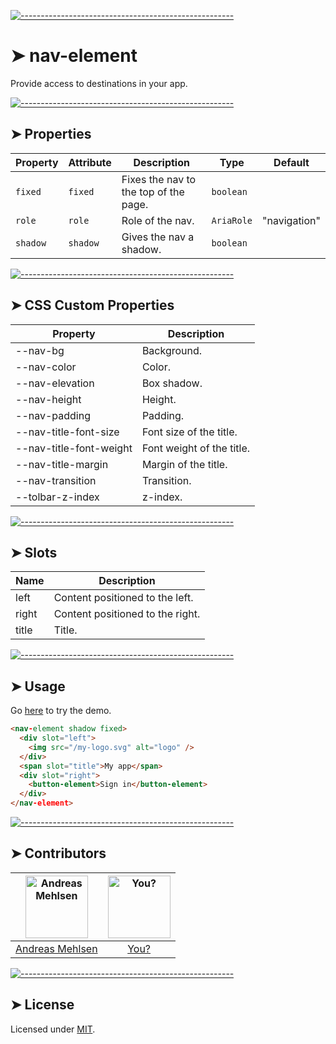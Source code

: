 
[![-----------------------------------------------------](https://raw.githubusercontent.com/andreasbm/readme/master/assets/lines/colored.png)](#nav-element)

# ➤ nav-element

Provide access to destinations in your app.

[![-----------------------------------------------------](https://raw.githubusercontent.com/andreasbm/readme/master/assets/lines/colored.png)](#properties)

## ➤ Properties

| Property | Attribute | Description                           | Type       | Default      |
|----------|-----------|---------------------------------------|------------|--------------|
| `fixed`  | `fixed`   | Fixes the nav to the top of the page. | `boolean`  |              |
| `role`   | `role`    | Role of the nav.                      | `AriaRole` | "navigation" |
| `shadow` | `shadow`  | Gives the nav a shadow.               | `boolean`  |              |


[![-----------------------------------------------------](https://raw.githubusercontent.com/andreasbm/readme/master/assets/lines/colored.png)](#css-custom-properties)

## ➤ CSS Custom Properties

| Property                | Description               |
|-------------------------|---------------------------|
| --nav-bg                | Background.               |
| --nav-color             | Color.                    |
| --nav-elevation         | Box shadow.               |
| --nav-height            | Height.                   |
| --nav-padding           | Padding.                  |
| --nav-title-font-size   | Font size of the title.   |
| --nav-title-font-weight | Font weight of the title. |
| --nav-title-margin      | Margin of the title.      |
| --nav-transition        | Transition.               |
| --tolbar-z-index        | z-index.                  |


[![-----------------------------------------------------](https://raw.githubusercontent.com/andreasbm/readme/master/assets/lines/colored.png)](#slots)

## ➤ Slots

| Name  | Description                      |
|-------|----------------------------------|
| left  | Content positioned to the left.  |
| right | Content positioned to the right. |
| title | Title.                           |



[![-----------------------------------------------------](https://raw.githubusercontent.com/andreasbm/readme/master/assets/lines/colored.png)](#usage)

## ➤ Usage

Go [here](https://weightless.dev/elements/nav) to try the demo.

```html
<nav-element shadow fixed>
  <div slot="left">
    <img src="/my-logo.svg" alt="logo" />
  </div>
  <span slot="title">My app</span>
  <div slot="right">
    <button-element>Sign in</button-element>
  </div>
</nav-element>
```


[![-----------------------------------------------------](https://raw.githubusercontent.com/andreasbm/readme/master/assets/lines/colored.png)](#contributors)

## ➤ Contributors
	
|[<img alt="Andreas Mehlsen" src="https://avatars1.githubusercontent.com/u/6267397?s=460&v=4" width="100">](https://twitter.com/andreasmehlsen) | [<img alt="You?" src="https://joeschmoe.io/api/v1/random" width="100">](https://github.com/andreasbm/weightless/blob/master/CONTRIBUTING.md)|
|:---: | :---:|
|[Andreas Mehlsen](https://twitter.com/andreasmehlsen) | [You?](https://github.com/andreasbm/weightless/blob/master/CONTRIBUTING.md)|

[![-----------------------------------------------------](https://raw.githubusercontent.com/andreasbm/readme/master/assets/lines/colored.png)](#license)

## ➤ License
	
Licensed under [MIT](https://opensource.org/licenses/MIT).